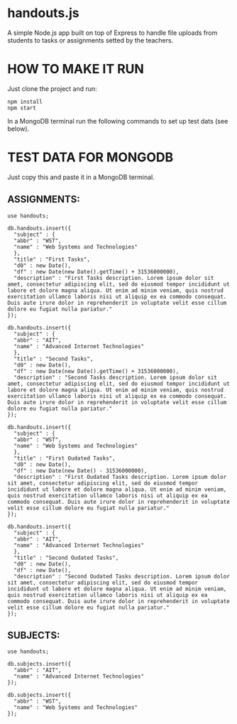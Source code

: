 # handouts.js

A simple Node.js app built on top of Express to handle file uploads from students to tasks or assignments setted by the teachers.

# HOW TO MAKE IT RUN

Just clone the project and run:

    npm install
    npm start
    
In a MongoDB terminal run the following commands to set up test dats (see below).

# TEST DATA FOR MONGODB

Just copy this and paste it in a MongoDB terminal.

## ASSIGNMENTS:

    use handouts;

    db.handouts.insert({
      "subject" : {
      "abbr" : "WST",
      "name" : "Web Systems and Technologies"
      },
      "title" : "First Tasks",
      "d0" : new Date(),
      "df" : new Date(new Date().getTime() + 31536000000),
      "description" : "First Tasks description. Lorem ipsum dolor sit amet, consectetur adipiscing elit, sed do eiusmod tempor incididunt ut labore et dolore magna aliqua. Ut enim ad minim veniam, quis nostrud exercitation ullamco laboris nisi ut aliquip ex ea commodo consequat. Duis aute irure dolor in reprehenderit in voluptate velit esse cillum dolore eu fugiat nulla pariatur."
    });
    
    db.handouts.insert({
      "subject" : {
      "abbr" : "AIT",
      "name" : "Advanced Internet Technologies"
      },
      "title" : "Second Tasks",
      "d0" : new Date(),
      "df" : new Date(new Date().getTime() + 31536000000),
      "description" : "Second Tasks description. Lorem ipsum dolor sit amet, consectetur adipiscing elit, sed do eiusmod tempor incididunt ut labore et dolore magna aliqua. Ut enim ad minim veniam, quis nostrud exercitation ullamco laboris nisi ut aliquip ex ea commodo consequat. Duis aute irure dolor in reprehenderit in voluptate velit esse cillum dolore eu fugiat nulla pariatur."
    });
    
    db.handouts.insert({
      "subject" : {
      "abbr" : "WST",
      "name" : "Web Systems and Technologies"
      },
      "title" : "First Oudated Tasks",
      "d0" : new Date(),
      "df" : new Date(new Date() - 31536000000),
      "description" : "First Oudated Tasks description. Lorem ipsum dolor sit amet, consectetur adipiscing elit, sed do eiusmod tempor incididunt ut labore et dolore magna aliqua. Ut enim ad minim veniam, quis nostrud exercitation ullamco laboris nisi ut aliquip ex ea commodo consequat. Duis aute irure dolor in reprehenderit in voluptate velit esse cillum dolore eu fugiat nulla pariatur."
    });
    
    db.handouts.insert({
      "subject" : {
      "abbr" : "AIT",
      "name" : "Advanced Internet Technologies"
      },
      "title" : "Second Oudated Tasks",
      "d0" : new Date(),
      "df" : new Date(),
      "description" : "Second Oudated Tasks description. Lorem ipsum dolor sit amet, consectetur adipiscing elit, sed do eiusmod tempor incididunt ut labore et dolore magna aliqua. Ut enim ad minim veniam, quis nostrud exercitation ullamco laboris nisi ut aliquip ex ea commodo consequat. Duis aute irure dolor in reprehenderit in voluptate velit esse cillum dolore eu fugiat nulla pariatur."
    });
    
## SUBJECTS:

    use handouts;

    db.subjects.insert({
      "abbr" : "AIT",
      "name" : "Advanced Internet Technologies"
    });
    
    db.subjects.insert({
      "abbr" : "WST",
      "name" : "Web Systems and Technologies"
    });
